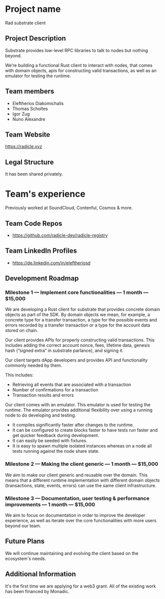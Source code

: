 # Project name

Rad substrate client

## Project Description

Substrate provides low-level RPC libraries to talk to nodes but nothing beyond.

We’re building a functional Rust client to interact with nodes,
that comes with domain objects, apis for constructing valid transactions, as well as
an emulator for testing the runtime.

## Team members

* Eleftherios Diakomichalis
* Thomas Scholtes
* Igor Zug
* Nuno Alexandre

## Team Website	

https://radicle.xyz

## Legal Structure 

It has been shared privately.

# Team's experience

Previously worked at SoundCloud, Contenful, Cosmos & more.

## Team Code Repos

* https://github.com/radicle-dev/radicle-registry

## Team LinkedIn Profiles

* https://de.linkedin.com/in/eleftheriosd

## Development Roadmap

### Milestone 1 — Implement core functionalities — 1 month — $15,000

We are developing a Rust client for substrate that provides concrete domain objects 
as part of the SDK. By domain objects we mean, for example, a concrete type for a 
transfer transaction, a type for the possible events and errors recorded by a transfer 
transaction or a type for the account data stored on chain.

Our client provides APIs for properly constructing valid transactions. This includes 
adding the correct account nonce, fees, lifetime data, genesis hash (“signed extra” in substrate 
parlance), and signing it.

Our client targets dApp developers and provides API and functionality commonly needed by them. 

This includes:

  * Retrieving all events that are associated with a transaction
  * Number of confirmations for a transaction
  * Transaction results and errors
  
Our client comes with an emulator. This emulator is used for testing the runtime. 
The emulator provides additional flexibility over using a running node to do developing and testing.

  * It compiles significantly faster after changes to the runtime.
  * It can be configured to create blocks faster to have tests run faster and
    get quicker feedback during development.
  * It can easily be seeded with fixtures.
  * It is easy to spawn multiple isolated instances whereas on a node all tests
    running against the node share state.


### Milestone 2 — Making the client generic — 1 month — $15,000

We aim to make our client generic and reusable over the domain. This means that a
different runtime implementation with different domain objects (transactions, state, events, errors) 
can use the same client infrastructure.

### Milestone 3 — Documentation, user testing & performance improvements — 1 month — $15,000

We aim to focus on documentation in order to improve the developer experience, as well as
iterate over the core functionalities with more users beyond our team.

## Future Plans

We will continue maintaining and evolving the client based on the ecosystem's needs.

## Additional Information

It's the first time we are applying for a web3 grant. All of the existing work has been financed by Monadic.
